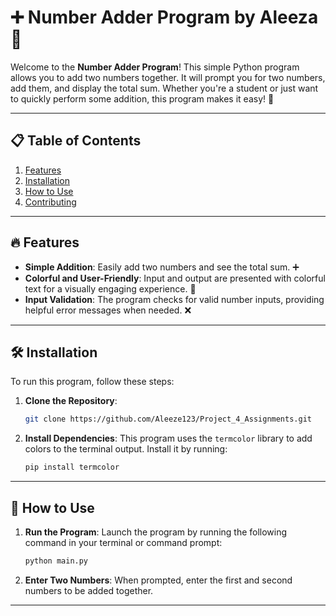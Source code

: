 # ➕ Number Adder Program by Aleeza 🔢

Welcome to the **Number Adder Program**! This simple Python program allows you to add two numbers together. It will prompt you for two numbers, add them, and display the total sum. Whether you're a student or just want to quickly perform some addition, this program makes it easy! 🎉

---

## 📋 Table of Contents
1. [Features](#features)
2. [Installation](#installation)
3. [How to Use](#how-to-use)
4. [Contributing](#contributing)

---

## 🔥 Features
- **Simple Addition**: Easily add two numbers and see the total sum. ➕
- **Colorful and User-Friendly**: Input and output are presented with colorful text for a visually engaging experience. 🌈
- **Input Validation**: The program checks for valid number inputs, providing helpful error messages when needed. ❌

---

## 🛠️ Installation

To run this program, follow these steps:

1. **Clone the Repository**:
    ```bash
    git clone https://github.com/Aleeze123/Project_4_Assignments.git
    ```

2. **Install Dependencies**:
    This program uses the `termcolor` library to add colors to the terminal output. Install it by running:
    ```bash
    pip install termcolor
    ```

---

## 🚀 How to Use

1. **Run the Program**:
    Launch the program by running the following command in your terminal or command prompt:
    ```bash
    python main.py
    ```

2. **Enter Two Numbers**:
    When prompted, enter the first and second numbers to be added together.

---

